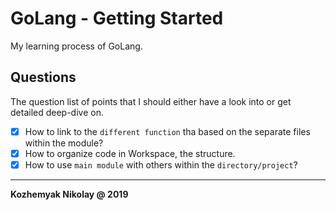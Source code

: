 
# GoLang - Getting Started

My learning process of GoLang.

## Questions

The question list of points that I should either have a look into or get detailed deep-dive on.

- [x] How to link to the `different function` tha based on the separate files within the module?
- [x] How to organize code in Workspace, the structure.
- [x] How to use `main module` with others within the `directory/project`?

----------
__Kozhemyak Nikolay @ 2019__